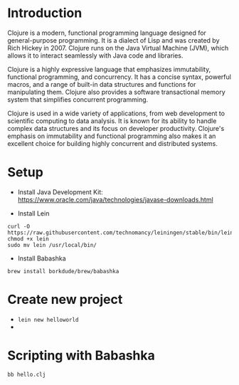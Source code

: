 # Introduction
Clojure is a modern, functional programming language designed for general-purpose programming. It is a dialect of Lisp and was created by Rich Hickey in 2007. Clojure runs on the Java Virtual Machine (JVM), which allows it to interact seamlessly with Java code and libraries.

Clojure is a highly expressive language that emphasizes immutability, functional programming, and concurrency. It has a concise syntax, powerful macros, and a range of built-in data structures and functions for manipulating them. Clojure also provides a software transactional memory system that simplifies concurrent programming.

Clojure is used in a wide variety of applications, from web development to scientific computing to data analysis. It is known for its ability to handle complex data structures and its focus on developer productivity. Clojure's emphasis on immutability and functional programming also makes it an excellent choice for building highly concurrent and distributed systems.

# Setup

- Install Java Development Kit: https://www.oracle.com/java/technologies/javase-downloads.html

- Install Lein

```
curl -O https://raw.githubusercontent.com/technomancy/leiningen/stable/bin/lein
chmod +x lein
sudo mv lein /usr/local/bin/
```

- Install Babashka

`brew install borkdude/brew/babashka`


# Create new project

- `lein new helloworld`
- 

# Scripting with Babashka

`bb hello.clj`